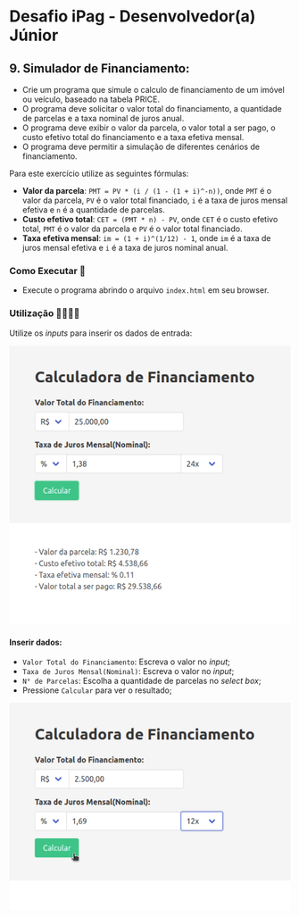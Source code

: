 # Desafio iPag - Desenvolvedor(a) Júnior

## 9. Simulador de Financiamento:

* Crie um programa que simule o calculo de financiamento de um imóvel ou veículo, baseado na tabela PRICE.
* O programa deve solicitar o valor total do financiamento, a quantidade de parcelas e a taxa nominal de juros anual.
* O programa deve exibir o valor da parcela, o valor total a ser pago, o custo efetivo total do financiamento e a taxa efetiva mensal.
* O programa deve permitir a simulação de diferentes cenários de financiamento.

Para este exercício utilize as seguintes fórmulas:

* **Valor da parcela**: `PMT = PV * (i / (1 - (1 + i)^-n))`, onde `PMT` é o valor da parcela, `PV` é o valor total financiado, `i` é a taxa de juros mensal efetiva e `n` é a quantidade de parcelas.
* **Custo efetivo total**: `CET = (PMT * n) - PV`, onde `CET` é o custo efetivo total, `PMT` é o valor da parcela e `PV` é o valor total financiado.
* **Taxa efetiva mensal**: `im = (1 + i)^(1/12) - 1`, onde `im` é a taxa de juros mensal efetiva e `i` é a taxa de juros nominal anual.

### Como Executar 🐧

- Execute o programa abrindo o arquivo `index.html` em seu browser.

### Utilização 🧑‍💻👩‍💻

Utilize os _inputs_ para inserir os dados de entrada:

![Executando aplicação](/img/challenge9.png)

#### Inserir dados:

- `Valor Total do Financiamento`: Escreva o valor no _input_;
- `Taxa de Juros Mensal(Nominal)`: Escreva o valor no _input_;
- `N° de Parcelas`: Escolha a quantidade de parcelas no _select box_;
- Pressione `Calcular` para ver o resultado;

![Executando os testes da aplicação](/img/challenge9-test.png)
